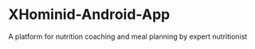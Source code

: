 # XHominid-Android-App
A platform for nutrition coaching and meal planning by expert nutritionist


